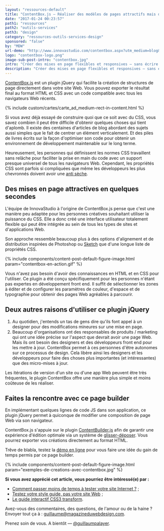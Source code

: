 ```yaml
---
layout: "ressources-default"
title: "ContentBox.js – Réaliser des modèles de pages attractifs mais difficiles à coder"
date: "2017-01-24 00:23:57"
path1: "ressources"
path2: "outils-services"
path3: "design"
category: "ressources-outils-services-design"
sponsored: "false"
by: "MDW"
url-demo: "http://www.innovastudio.com/contentbox.aspx?utm_medium=blog&utm_campaign=content&utm_source=magazineduwebdesign"
logo: "contentbox-logo.png"
image-sub-post-intro: "contentbox.jpg"
intro: "Créer des mises en page flexibles et responsives – sans écrire une ligne de code."
description: "Créer des mises en page flexibles et responsives – sans écrire une ligne de code."
---
```


[ContentBox.js](http://www.innovastudio.com/contentbox.aspx?utm_medium=blog&utm_campaign=content&utm_source=magazineduwebdesign) est un plugin jQuery qui facilite la création de structures de page directement dans votre site Web. Vous pouvez exporter le résultat final au format HTML et CSS avec un code compatible avec tous les navigateurs Web récents.

{% include custom/cartes/carte_ad_medium-rect-in-content.html %}

Si vous avez déjà essayé de construire quoi que ce soit avec du CSS, vous savez combien il peut être difficile d'obtenir quelques choses qui tient d'aplomb. Il existe des centaines d'articles de blog abordant des sujets aussi simples que le fait de centrer un élément verticalement. Et des piles de livres écrits sur la façon d'optimiser son code pour obtenir un environnement de développement maintenable sur le long terme.

Heureusement, les personnes qui définissent les normes CSS travaillent sans relâche pour faciliter la prise en main du code avec un support presque universel de tous les navigateurs Web. Cependant, les propriétés CSS sont parfois si compliquées que même les développeurs les plus chevronnés doivent avoir une [anti sèche](http://www.magazineduwebdesign.com/conseils/guides/guide-illustre-des-proprietes-flexbox/).

## Des mises en page attractives en quelques secondes

L'équipe de InnovaStudio à l'origine de ContentBox.js pense que c'est une manière peu adaptée pour les personnes créatives souhaitant utiliser la puissance du CSS. Elle a donc créé une interface utilisateur totalement flexible qui peut être intégrée au sein de tous les types de sites et d'applications Web.

Son approche ressemble beaucoup plus à des options d'alignement et de distribution inspirées de Photoshop ou [Sketch](http://www.magazineduwebdesign.com/ressources/sketch/) que d'une longue liste de propriétés CSS.

{% include components/content-post-default-figure-image.html param="contentbox-en-action.gif" %}

Vous n'avez pas besoin d'avoir des connaissances en HTML et en CSS pour l'utiliser. Ce plugin a été conçu spécifiquement pour les personnes n'étant pas expertes en développement front end. Il suffit de sélectionner les zones à éditer et de configurer les paramètres de couleur, d'espace et de typographie pour obtenir des pages Web agréables à parcourir.

## Deux autres raisons d'utiliser ce plugin jQuery

1. Au quotidien, j'entends un tas de gens dire qu'ils font appel à un designer pour des modifications mineures sur une mise en page.
2. Beaucoup d'organisations ont des responsables de produits / marketing qui ont une idée précise sur l'aspect que devrait avoir une page Web. Mais ils ont besoin des designers et des développeurs front end pour les mettre à jour. ContentBox permet à ces personnes d'être autonomes sur ce processus de design. Cela libère ainsi les designers et les développeurs pour faire des choses plus importantes (et intéressantes) que des micro-mises à jour.

Les itérations de version d'un site ou d'une app Web peuvent être très fréquentes, le plugin ContentBox offre une manière plus simple et moins coûteuse de les réaliser.

## Faites la rencontre avec ce page builder

En implémentant quelques lignes de code JS dans son application, ce plugin jQuery permet à quiconque de modifier une composition de page Web via son navigateur.

ContentBox.js s'appuie sur le plugin [ContentBuilder.js](http://www.magazineduwebdesign.com/ressources/outils-services/design/contentbuilder-editez-facilement-votre-site-web-avec-ce-page-builder/) afin de garantir une expérience d'édition optimale via un système de [glisser-déposer](http://www.magazineduwebdesign.com/drag-and-drop-astuces-experience-utilisateur/). Vous pourrez exporter vos créations directement au format HTML.

Trêve de blabla, testez la [démo en ligne](http://innovademo.com/contentbox/example.html?utm_medium=blog&utm_campaign=content&utm_source=magazineduwebdesign) pour vous faire une idée du gain de temps permis par ce page builder.

{% include components/content-post-default-figure-image.html param="exemples-de-creations-avec-contentbox.jpg" %}

**Si vous avez apprécié cet article, vous pourriez être intéressé(e) par :**

-  [Comment passer moins de temps à tester votre site Internet ?](http://www.magazineduwebdesign.com/conseils/guides/comment-passer-moins-de-temps-a-tester-votre-site-internet/) ;
-  [Testez votre style guide, pas votre site Web](http://www.magazineduwebdesign.com/conseils/guides/testez-votre-style-guide-pas-votre-site-web/) ;
-  [Le guide interactif CSS3 transform](http://www.magazineduwebdesign.com/conseils/guides/guide-frontend-css3-transform/).

Avez-vous des commentaires, des questions, de l'amour ou de la haine ? Envoyer tout ça à : guillaume@magazineduwebdesign.com.

Prenez soin de vous. A bientôt — [@guillaumpalayer](https://twitter.com/guillaumpalayer).

